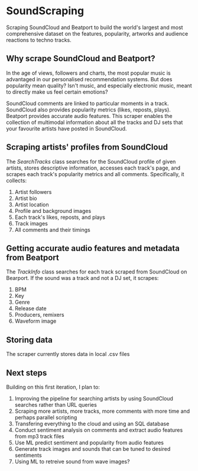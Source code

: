 # SoundScraping
Scraping SoundCloud and Beatport to build the world's largest and most comprehensive dataset on the features, popularity, artworks and audience reactions to techno tracks.

## Why scrape SoundCloud and Beatport?
In the age of views, followers and charts, the most popular music is advantaged in our personalised recommendation systems. But does popularity mean quality? Isn't music, and especially electronic music, meant to directly make us feel certain emotions?

SoundCloud comments are linked to particular moments in a track. SoundCloud also provides popularity metrics (likes, reposts, plays). Beatport provides accurate audio features. This scraper enables the collection of multimodal information about all the tracks and DJ sets that your favourite artists have posted in SoundCloud.

## Scraping artists' profiles from SoundCloud
The _SearchTracks_ class searches for the SoundCloud profile of given artists, stores descriptive information, accesses each track's page, and scrapes each track's popularity metrics and all comments. Specifically, it collects:

1. Artist followers
2. Artist bio
3. Artist location
4. Profile and background images
5. Each track's likes, reposts, and plays
6. Track images
7. All comments and their timings

## Getting accurate audio features and metadata from Beatport
The _TrackInfo_ class searches for each track scraped from SoundCloud on Bearport. If the sound was a track and not a DJ set, it scrapes:

1. BPM
2. Key
3. Genre
4. Release date
5. Producers, remixers
6. Waveform image

## Storing data
The scraper currently stores data in local .csv files

## Next steps
Building on this first iteration, I plan to:

1. Improving the pipeline for searching artists by using SoundCloud searches rather than URL queries
2. Scraping more artists, more tracks, more comments with more time and perhaps parallel scripting
3. Transfering everything to the cloud and using an SQL database
4. Conduct sentiment analysis on comments and extract audio features from mp3 track files
5. Use ML predict sentiment and popularity from audio features
6. Generate track images and sounds that can be tuned to desired sentiments
7. Using ML to retreive sound from wave images?

